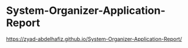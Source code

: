 # System-Organizer-Application-Report

https://zyad-abdelhafiz.github.io/System-Organizer-Application-Report/
